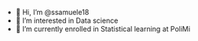 - 👋 Hi, I’m @ssamuele18
- 👀 I’m interested in Data science
- 🌱 I’m currently enrolled in Statistical learning at PoliMi

<!---
ssamuele18/ssamuele18 is a ✨ special ✨ repository because its `README.md` (this file) appears on your GitHub profile.
You can click the Preview link to take a look at your changes.
--->

